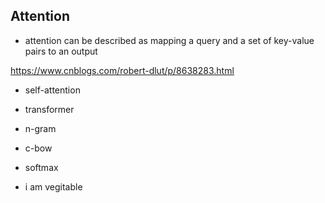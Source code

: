 ## Attention

+ attention can be described as mapping a query and a set of key-value pairs to an output

https://www.cnblogs.com/robert-dlut/p/8638283.html

+ self-attention

+ transformer

+ n-gram

+ c-bow

+ softmax

+ i am vegitable
